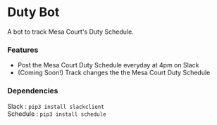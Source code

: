 # Duty Bot
A bot to track Mesa Court's Duty Schedule.  

### Features
- Post the Mesa Court Duty Schedule everyday at 4pm on Slack
- (Coming Soon!) Track changes the the Mesa Court Duty Schedule

### Dependencies
Slack : `pip3 install slackclient`  
Schedule : `pip3 install schedule`
